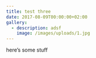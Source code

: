 ```yaml
---
title: test three
date: 2017-08-09T00:00:00+02:00
gallery:
  - description: adsf
    image: /images/uploads/1.jpg
---
```

here’s some stuff
